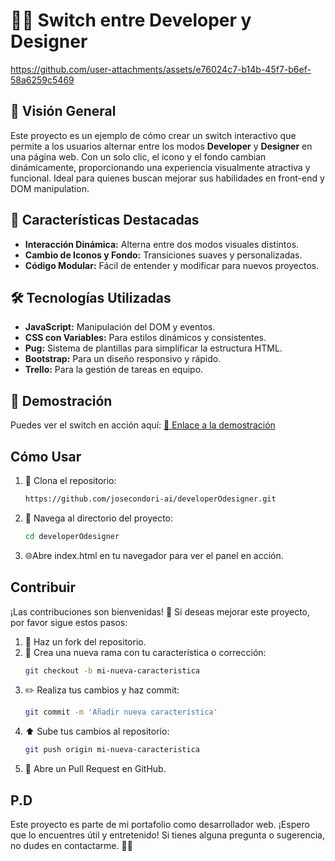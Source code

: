 # 🎨🔄 Switch entre Developer y Designer



https://github.com/user-attachments/assets/e76024c7-b14b-45f7-b6ef-58a6259c5469



## 🌟 Visión General
Este proyecto es un ejemplo de cómo crear un switch interactivo que permite a los usuarios alternar entre los modos **Developer** y **Designer** en una página web. Con un solo clic, el icono y el fondo cambian dinámicamente, proporcionando una experiencia visualmente atractiva y funcional. Ideal para quienes buscan mejorar sus habilidades en front-end y DOM manipulation.

## 🚀 Características Destacadas
- **Interacción Dinámica:** Alterna entre dos modos visuales distintos.
- **Cambio de Iconos y Fondo:** Transiciones suaves y personalizadas.
- **Código Modular:** Fácil de entender y modificar para nuevos proyectos.

## 🛠️ Tecnologías Utilizadas
- **JavaScript:** Manipulación del DOM y eventos.
- **CSS con Variables:** Para estilos dinámicos y consistentes.
- **Pug:** Sistema de plantillas para simplificar la estructura HTML.
- **Bootstrap:** Para un diseño responsivo y rápido.
- **Trello:** Para la gestión de tareas en equipo.

## 🎥 Demostración
Puedes ver el switch en acción aquí: [🔗 Enlace a la demostración](https://josecondori-ai.github.io/developerOdesigner/)

## Cómo Usar
1. 🚀 Clona el repositorio:
    ```bash
    https://github.com/josecondori-ai/developerOdesigner.git
    ```
2. 📂 Navega al directorio del proyecto:
    ```bash
    cd developerOdesigner
    ```
3.  🌐Abre index.html en tu navegador para ver el panel en acción.

## Contribuir
¡Las contribuciones son bienvenidas! 🙌 Si deseas mejorar este proyecto, por favor sigue estos pasos:
1. 🍴 Haz un fork del repositorio.
2. 🌿 Crea una nueva rama con tu característica o corrección:
    ```bash
    git checkout -b mi-nueva-caracteristica
    ```
3. ✏️ Realiza tus cambios y haz commit:
    ```bash
    git commit -m 'Añadir nueva característica'
    ```
4. ⬆️ Sube tus cambios al repositorio:
    ```bash
    git push origin mi-nueva-caracteristica
    ```
5. 🔄 Abre un Pull Request en GitHub.

## P.D
Este proyecto es parte de mi portafolio como desarrollador web. ¡Espero que lo encuentres útil y entretenido! Si tienes alguna pregunta o sugerencia, no dudes en contactarme. 🚀✨
